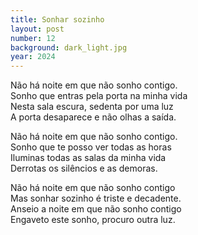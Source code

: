 ```yaml
---
title: Sonhar sozinho
layout: post
number: 12
background: dark_light.jpg
year: 2024
---
```


Não há noite em que não sonho contigo.  
Sonho que entras pela porta na minha vida  
Nesta sala escura, sedenta por uma luz  
A porta desaparece e não olhas a saída.  

Não há noite em que não sonho contigo.  
Sonho que te posso ver todas as horas  
Iluminas todas as salas da minha vida  
Derrotas os silêncios e as demoras.  

Não há noite em que não sonho contigo  
Mas sonhar sozinho é triste e decadente.  
Anseio a noite em que não sonho contigo  
Engaveto este sonho, procuro outra luz.  